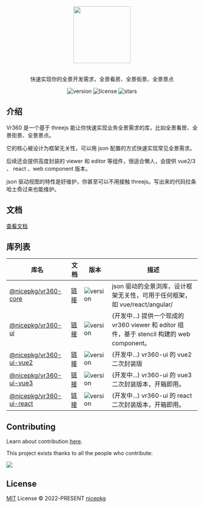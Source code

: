 <div align="center">
  <a href="https://vr360-docs.netlify.app/">
    <img src="https://vr360-docs.netlify.app/images/logo-dark.svg" width="150">
  </a>
  <br>
  <br>
  <p>快速实现你的全景开发需求，全景看房、全景街景、全景景点</p>
  <p>
    <img src="https://img.shields.io/github/package-json/v/nicepkg/vr360" alt="version">
    <img src="https://img.shields.io/github/license/nicepkg/vr360" alt="license">
    <img src="https://img.shields.io/github/stars/nicepkg/vr360?style=social" alt="stars">
  </p>
</div>

## 介绍

Vr360 是一个基于 threejs 能让你快速实现业务全景需求的库，比如全景看房、全景街景、全景景点。

它的核心被设计为框架无关性，可以用 json 配置的方式快速实现常见全景需求。

后续还会提供高度封装的 viewer 和 editor 等组件，很适合懒人，会提供 vue2/3 、 react 、web component 版本。

json 驱动视图的特性是好维护，你甚至可以不用接触 threejs。写出来的代码拉条哈士奇过来也能维护。

## 文档

[查看文档](https://vr360-docs.netlify.app/)

## 库列表

| 库名                                                           | 文档                                                        | 版本                                                                                             | 描述                                                                                        |
| -------------------------------------------------------------- | ----------------------------------------------------------- | ------------------------------------------------------------------------------------------------ | ------------------------------------------------------------------------------------------- |
| [@nicepkg/vr360-core](./packages/vr360-core/README.md)         | [链接](https://vr360-docs.netlify.app/libs/vr360-core/)     | <img src="https://img.shields.io/npm/v/@nicepkg/vr360-core?style=flat-square" alt="version">     | json 驱动的全景浏库，设计框架无关性，可用于任何框架，如 vue/react/angular/                  |
| [@nicepkg/vr360-ui](./packages/vr360-ui/README.md)             | [链接](https://vr360-docs.netlify.app/libs/vr360-ui/)       | <img src="https://img.shields.io/npm/v/@nicepkg/vr360-ui?style=flat-square" alt="version">       | (开发中...) 提供一个现成的 vr360 viewer 和 editor 组件，基于 stencil 构建的 web component。 |
| [@nicepkg/vr360-ui-vue2](./packages/vr360-ui-vue2/README.md)   | [链接](https://vr360-docs.netlify.app/libs/vr360-ui-vue2/)  | <img src="https://img.shields.io/npm/v/@nicepkg/vr360-ui-vue2?style=flat-square" alt="version">  | (开发中...) vr360-ui 的 vue2 二次封装版                                                     |
| [@nicepkg/vr360-ui-vue3](./packages/vr360-ui-vue3/README.md)   | [链接](https://vr360-docs.netlify.app/libs/vr360-ui-vue3/)  | <img src="https://img.shields.io/npm/v/@nicepkg/vr360-ui-vue3?style=flat-square" alt="version">  | (开发中...) vr360-ui 的 vue3 二次封装版本，开箱即用。                                       |
| [@nicepkg/vr360-ui-react](./packages/vr360-ui-react/README.md) | [链接](https://vr360-docs.netlify.app/libs/vr360-ui-react/) | <img src="https://img.shields.io/npm/v/@nicepkg/vr360-ui-react?style=flat-square" alt="version"> | (开发中...) vr360-ui 的 react 二次封装版本，开箱即用。                                      |

## Contributing

Learn about contribution [here](https://github.com/nicepkg/vr360/blob/master/CONTRIBUTING.md).

This project exists thanks to all the people who contribute:

<a href="https://github.com/nicepkg/vr360/graphs/contributors">
  <img src="https://contrib.rocks/image?repo=nicepkg/vr360" />
</a>

## License

[MIT](https://github.com/nicepkg/vr360/blob/master/LICENSE) License © 2022-PRESENT [nicepkg](https://github.com/nicepkg)
